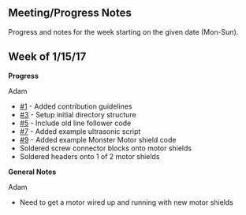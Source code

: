 ## Meeting/Progress Notes

Progress and notes for the week starting on the given date (Mon-Sun).

## Week of 1/15/17

**Progress**

Adam
- [#1](https://github.com/Amertz08/Robot/issues/1) - Added contribution guidelines
- [#3](https://github.com/Amertz08/Robot/issues/3) - Setup initial directory structure
- [#5](https://github.com/Amertz08/Robot/issues/5) - Include old line follower code
- [#7](https://github.com/Amertz08/Robot/issues/7) - Added example ultrasonic script
- [#9](https://github.com/Amertz08/Robot/issues/9) - Added example Monster Motor shield code
- Soldered screw connector blocks onto motor shields
- Soldered headers onto 1 of 2 motor shields

**General Notes**

Adam
- Need to get a motor wired up and running with new motor shields
